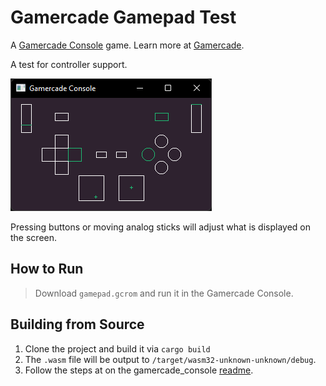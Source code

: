 # Gamercade Gamepad Test

A [Gamercade Console](https://github.com/gamercade-io/gamercade_console) game. Learn more at [Gamercade](https://gamercade.io).

A test for controller support.

![Gamepad](gamepad.png)

Pressing buttons or moving analog sticks will adjust what is displayed on the screen.

## How to Run

> Download `gamepad.gcrom` and run it in the Gamercade Console.

## Building from Source

1. Clone the project and build it via `cargo build`
1. The `.wasm` file will be output to `/target/wasm32-unknown-unknown/debug`.
1. Follow the steps at on the gamercade_console [readme](https://github.com/gamercade-io/gamercade_console#bundling-a-game-with-the-editor---how-to-create-a-gcrom-file).

